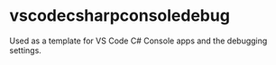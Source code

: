 # vscodecsharpconsoledebug

Used as a template for VS Code C# Console apps and the debugging settings.